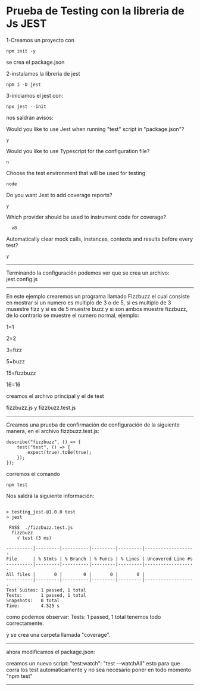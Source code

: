 # Prueba de Testing con la libreria de Js JEST

1-Creamos un proyecto con

```
npm init -y 
```

se crea el package.json

2-instalamos la libreria de jest

```
npm i -D jest

```

3-iniciamos el jest con:

```
npx jest --init
```

nos saldrán avisos:

Would you like to use Jest when running "test" script in "package.json"?

```
y
```

Would you like to use Typescript for the configuration file?

```
n
```

Choose the test environment that will be used for testing

```
node
```

Do you want Jest to add coverage reports?

```
y
```

Which provider should be used to instrument code for coverage?

```
  v8
```

Automatically clear mock calls, instances, contexts and results before every test?

```
y
```

---

Terminando la configuración podemos ver que se crea un archivo: jest.config.js

---

En este ejemplo crearemos un programa llamado Fizzbuzz el cual consiste en mostrar si un numero es multiplo de 3 o de 5, si es multiplo de 3 musestre fizz y si es de 5 muestre buzz y si son ambos muestre fizzbuzz, de lo contrario se muestre el numero normal, ejemplo:

1=1

2=2

3=fizz

5=buzz

15=fizzbuzz

16=16

creamos el archivo principal y el de test

fizzbuzz.js  y fizzbuzz.test.js

---

Creamos una prueba de confirmación de configuración de la siguiente manera, en el archivo fizzbuzz.test.js:

```
describe("fizzbuzz", () => {
    test("test", () => {
        expect(true).toBe(true);
    });
});
```

corremos el comando

```
npm test
```

Nos saldrá la siguiente información:

```

> testing_jest-@1.0.0 test
> jest

 PASS  ./fizzbuzz.test.js                                                                                                               
  fizzbuzz
    √ test (3 ms)                                                                                                                       
                                                                                                                                        
----------|---------|----------|---------|---------|-------------------                                                                 
File      | % Stmts | % Branch | % Funcs | % Lines | Uncovered Line #s                                                                  
----------|---------|----------|---------|---------|-------------------
All files |       0 |        0 |       0 |       0 | 
----------|---------|----------|---------|---------|-------------------
Test Suites: 1 passed, 1 total
Tests:       1 passed, 1 total
Snapshots:   0 total
Time:        4.525 s
```

como podemos observar: Tests: 1 passed, 1 total  tenemos todo correctamente.

y se crea una carpeta llamada "coverage".

---

ahora modificamos el package.json:

creamos un nuevo script:
"test:watch": "test --watchAll"
esto para que corra los test automaticamente y no sea necesario poner en todo momento "npm test"

---
